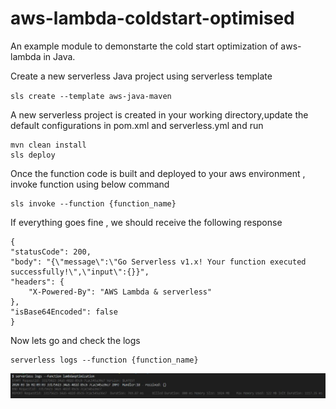 # aws-lambda-coldstart-optimised

An example module to demonstarte the cold start optimization of aws-lambda in Java.

Create a new serverless Java project using serverless template

  `sls create --template aws-java-maven`

A new serverless project is created in your working directory,update the default configurations in pom.xml and serverless.yml and run 

    mvn clean install
    sls deploy

Once the function code is built and deployed to your aws environment , invoke function using below command

    sls invoke --function {function_name}

If everything goes fine , we should receive the following response

    {
    "statusCode": 200,
    "body": "{\"message\":\"Go Serverless v1.x! Your function executed successfully!\",\"input\":{}}",
    "headers": {
        "X-Powered-By": "AWS Lambda & serverless"
    },
    "isBase64Encoded": false
    }

Now lets go and check the logs

    serverless logs --function {function_name}


![Getting Started](./images/initialcoldstart.jpg)